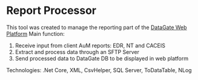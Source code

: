 # Report Processor

This tool was created to manage the reporting part of the [DataGate Web Platform](https://github.com/PhilShishov/DataGate)
Main function:
 1. Receive input from client AuM reports: EDR, NT and CACEIS
 2. Extract and process data through an SFTP Server
 3. Send processed data to DataGate DB to be displayed in web platform

Technologies:
.Net Core, XML, CsvHelper, SQL Server, ToDataTable, NLog


